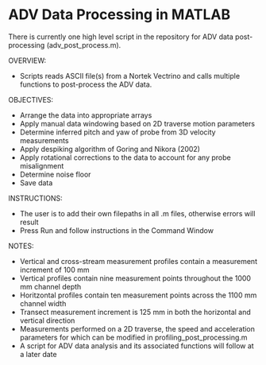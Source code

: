 # ADV Data Processing in MATLAB

There is currently one high level script in the repository for ADV data post-processing (adv_post_process.m).

OVERVIEW:
- Scripts reads ASCII file(s) from a Nortek Vectrino and calls multiple functions to post-process the ADV data.


OBJECTIVES:
- Arrange the data into appropriate arrays
- Apply manual data windowing based on 2D traverse motion parameters
- Determine inferred pitch and yaw of probe from 3D velocity measurements
- Apply despiking algorithm of Goring and Nikora (2002)
- Apply rotational corrections to the data to account for any probe misalignment
- Determine noise floor
- Save data


INSTRUCTIONS:
- The user is to add their own filepaths in all .m files, otherwise errors will result
- Press Run and follow instructions in the Command Window


NOTES:
- Vertical and cross-stream measurement profiles contain a measurement increment of 100 mm
- Vertical profiles contain nine measurement points throughout the 1000 mm channel depth
- Horitzontal profiles contain ten measurement points across the 1100 mm channel width
- Transect measurement increment is 125 mm in both the horizontal and vertical direction 
- Measurements performed on a 2D traverse, the speed and acceleration parameters for which can be modified in profiling_post_processing.m
- A script for ADV data analysis and its associated functions will follow at a later date
